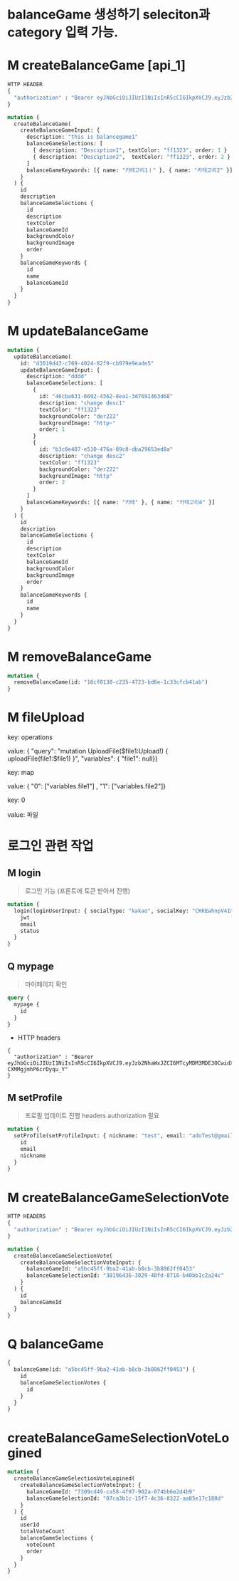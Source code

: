 # balanceGame 생성하기 seleciton과 category 입력 가능.

# M createBalanceGame [api_1]

```graphql
HTTP HEADER
{
  "authorization" : "Bearer eyJhbGciOiJIUzI1NiIsInR5cCI6IkpXVCJ9.eyJzb2NhaWxJZCI6MTcyMDM3MDE3OCwidXNlcklkIjoiMTg0NWI2MWUtM2NhMi00OWM4LWJkMDktNDA0Y2U5NzRkNTQ5IiwiaWF0IjoxNjIxMDU5MzgzLCJleHAiOjE2NTI1OTUzODN9.AiDa9DFGMAHyScvcYdKthWYpGgrtL6A0OrM7Wdu1T10"
}

mutation {
  createBalanceGame(
    createBalanceGameInput: {
      description: "this is balancegame1"
      balanceGameSelections: [
        { description: "Desciption1", textColor: "ff1323", order: 1 }
        { description: "Desciption2",  textColor: "ff1323", order: 2 }
      ]
      balanceGameKeywords: [{ name: "카테고리1ㅣ" }, { name: "카테고리2" }]
    }
  ) {
    id
    description
    balanceGameSelections {
      id
      description
      textColor
      balanceGameId
      backgroundColor
      backgroundImage
      order
    }
    balanceGameKeywords {
      id
      name
      balanceGameId
    }
  }
}
```

# M updateBalanceGame

```graphql
mutation {
  updateBalanceGame(
    id: "d3019d43-c769-4024-82f9-cb979e9eade5"
    updateBalanceGameInput: {
      description: "dddd"
      balanceGameSelections: [
        {
          id: "46cba631-6692-4362-8ea1-3d7691463d68"
          description: "change desc1"
          textColor: "ff1323"
          backgroundColor: "der222"
          backgroundImage: "http~"
          order: 1
        }
        {
          id: "b3c0e407-e510-476a-89c8-dba29653ed8a"
          description: "change desc2"
          textColor: "ff1323"
          backgroundColor: "der222"
          backgroundImage: "http"
          order: 2
        }
      ]
      balanceGameKeywords: [{ name: "카테" }, { name: "카테고리4" }]
    }
  ) {
    id
    description
    balanceGameSelections {
      id
      description
      textColor
      balanceGameId
      backgroundColor
      backgroundImage
      order
    }
    balanceGameKeywords {
      id
      name
    }
  }
}
```

# M removeBalanceGame

```graphql
mutation {
  removeBalanceGame(id: "16cf0138-c235-4723-bd6e-1c33cfcb41ab")
}
```

# M fileUpload

key: operations

value: { "query": "mutation UploadFile($file1:Upload!) { uploadFile(file1:$file1) }", "variables": { "file1": null}}

key: map

value: { "0": ["variables.file1"] , "1": ["variables.file2"]}

key: 0

value: 파일

# 로그인 관련 작업

## M login

> 로그인 기능 (프론트에 토큰 받아서 진행)

```graphql
mutation {
  login(loginUserInput: { socialType: "kakao", socialKey: "CKKEwhnpV4ImqIALe0_A_scKiehXiRxp3kolbQorDR4AAAF5bekcyw" }) {
    jwt
    email
    status
  }
}
```

## Q mypage

> 마이페이지 확인

```graphql
query {
  mypage {
    id
  }
}
```

- HTTP headers

```
{
  "authorization" : "Bearer eyJhbGciOiJIUzI1NiIsInR5cCI6IkpXVCJ9.eyJzb2NhaWxJZCI6MTcyMDM3MDE3OCwidXNlcklkIjoiMTg0NWI2MWUtM2NhMi00OWM4LWJkMDktNDA0Y2U5NzRkNTQ5IiwiaWF0IjoxNjIwNTYwMjc4LCJleHAiOjE2NTIwOTYyNzh9.ppVgebenN8R7IeHN3Is6D3KX-CXMMgjmhP6crDyqu_Y"
}
```

## M setProfile

> 프로필 업데이트 진행 headers authorization 필요

```graphql
mutation {
  setProfile(setProfileInput: { nickname: "test", email: "adoTest@gmail.com" }) {
    id
    email
    nickname
  }
}
```

# M createBalanceGameSelectionVote

```graphql
HTTP HEADERS
{
  "authorization" : "Bearer eyJhbGciOiJIUzI1NiIsInR5cCI6IkpXVCJ9.eyJzb2NhaWxJZCI6MTcyMDM3MDE3OCwidXNlcklkIjoiMTg0NWI2MWUtM2NhMi00OWM4LWJkMDktNDA0Y2U5NzRkNTQ5IiwiaWF0IjoxNjIxMDU5MzgzLCJleHAiOjE2NTI1OTUzODN9.AiDa9DFGMAHyScvcYdKthWYpGgrtL6A0OrM7Wdu1T10"
}

mutation {
  createBalanceGameSelectionVote(
    createBalanceGameSelectionVoteInput: {
      balanceGameId: "a5bc45ff-9ba2-41ab-b8cb-3b8062ff0453"
      balanceGameSelectionId: "38196436-3029-48fd-8716-b40bb1c2a24c"
    }
  ) {
    id
    balanceGameId
  }
}
```

# Q balanceGame

```graphql
{
  balanceGame(id: "a5bc45ff-9ba2-41ab-b8cb-3b8062ff0453") {
    id
    balanceGameSelectionVotes {
      id
    }
  }
}
```

# createBalanceGameSelectionVoteLogined

```graphql
mutation {
  createBalanceGameSelectionVoteLogined(
    createBalanceGameSelectionVoteInput: {
      balanceGameId: "7309cd49-ca58-4f97-902a-074bb6e2d4b9"
      balanceGameSelectionId: "07ca3b1c-15f7-4c36-8322-aa85e17c188d"
    }
  ) {
    id
    userId
    totalVoteCount
    balanceGameSelections {
      voteCount
      order
    }
  }
}
```
